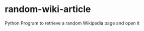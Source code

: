 random-wiki-article
===================

Python Program to retrieve a random Wikipedia page and open it
